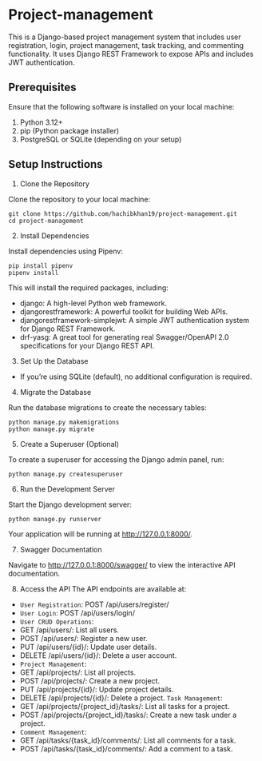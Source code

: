 # Project-management
This is a Django-based project management system that includes user registration, login, project management, task tracking, and commenting functionality. It uses Django REST Framework to expose APIs and includes JWT authentication.

## Prerequisites
Ensure that the following software is installed on your local machine:
1. Python 3.12+
2. pip (Python package installer)
3. PostgreSQL or SQLite (depending on your setup)

## Setup Instructions
1. Clone the Repository

Clone the repository to your local machine:

```
git clone https://github.com/hachibkhan19/project-management.git
cd project-management

```
2. Install Dependencies

Install dependencies using Pipenv:
```
pip install pipenv
pipenv install

```
This will install the required packages, including:

* django: A high-level Python web framework.
* djangorestframework: A powerful toolkit for building Web APIs.
* djangorestframework-simplejwt: A simple JWT authentication system for Django REST Framework.
* drf-yasg: A great tool for generating real Swagger/OpenAPI 2.0 specifications for your Django REST API.

3. Set Up the Database
* If you’re using SQLite (default), no additional configuration is required.

4. Migrate the Database

Run the database migrations to create the necessary tables:
```
python manage.py makemigrations
python manage.py migrate

```

5. Create a Superuser (Optional)

To create a superuser for accessing the Django admin panel, run:
```
python manage.py createsuperuser
```
6. Run the Development Server

Start the Django development server:
```
python manage.py runserver
```
Your application will be running at http://127.0.0.1:8000/.

7. Swagger Documentation

Navigate to http://127.0.0.1:8000/swagger/ to view the interactive API documentation.

8. Access the API
The API endpoints are available at:

* `User Registration`: POST /api/users/register/
* `User Login`: POST /api/users/login/
* `User CRUD Operations`:
* GET /api/users/: List all users.
* POST /api/users/: Register a new user.
* PUT /api/users/{id}/: Update user details.
* DELETE /api/users/{id}/: Delete a user account.
* `Project Management`:
* GET /api/projects/: List all projects.
* POST /api/projects/: Create a new project.
* PUT /api/projects/{id}/: Update project details.
* DELETE /api/projects/{id}/: Delete a project.
`Task Management`:
* GET /api/projects/{project_id}/tasks/: List all tasks for a project.
* POST /api/projects/{project_id}/tasks/: Create a new task under a project.
* `Comment Management`:
* GET /api/tasks/{task_id}/comments/: List all comments for a task.
* POST /api/tasks/{task_id}/comments/: Add a comment to a task.
